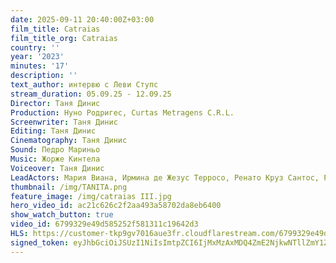 ```yaml
---
date: 2025-09-11 20:40:00Z+03:00
film_title: Catraias
film_title_org: Catraias
country: ''
year: '2023'
minutes: '17'
description: ''
text_author: интервю с Леви Ступс
stream_duration: 05.09.25 - 12.09.25
Director: Таня Динис
Production: Нуно Родригес, Curtas Metragens C.R.L.
Screenwriter: Таня Динис
Editing: Таня Динис
Cinematography: Таня Динис
Sound: Педро Мариньо
Music: Жорже Кинтела
Voiceover: Таня Динис
LeadActors: Мария Виана, Ирмина де Жезус Терросо, Ренато Круз Сантос, Руте Рибейро
thumbnail: /img/TANITA.png
feature_image: /img/catraias III.jpg
hero_video_id: ac21c626c2f2aa493a58702da8eb6400
show_watch_button: true
video_id: 6799329e49d585252f581311c19642d3
HLS: https://customer-tkp9gv7016aue3fr.cloudflarestream.com/6799329e49d585252f581311c19642d3/manifest/video.m3u8
signed_token: eyJhbGciOiJSUzI1NiIsImtpZCI6IjMxMzAxMDQ4ZmE2NjkwNTllZmY1ZjFiNGFiNmQxOGMwIn0.eyJzdWIiOiI2Nzk5MzI5ZTQ5ZDU4NTI1MmY1ODEzMTFjMTk2NDJkMyIsImtpZCI6IjMxMzAxMDQ4ZmE2NjkwNTllZmY1ZjFiNGFiNmQxOGMwIiwiZXhwIjoiMTc1Nzc1NjYxMSIsIm5iZiI6IjE3NTc2NjY2MTIiLCJhY2Nlc3NSdWxlcyI6W3siYWN0aW9uIjoiYWxsb3ciLCJ0eXBlIjoiaXAuZ2VvaXAuY291bnRyeSIsImNvdW50cnkiOlsiQkciXX0seyJhY3Rpb24iOiJibG9jayIsInR5cGUiOiJhbnkifV19.DU0YMrLNBTMNqxz0yiF60Qa3gsFvZOXNVTB7SPmO4_IHrQGdbFPmEQokYYmX877fRJi_AVuo0NwJyFlTTWsIJWcVrDvA9HJXfatjthFgcyOGdC7xdXzELZW90jJ-y23oamFpg6_jrsg6jvz880o7U0IuJDpiSIA_Fvi9z62wDRa7VobDoJFHIs3KDm0Idf6faDXqHojpP-AYJgN0xzng9HycunEKkOIBtGzgHbpyJ5RuC7MKmCUhCVeKeWTmQmQ54NeyzUq37gWwImcNKM2y8DRXVBTp75re3jpjM3iDQHMTF35_kyMJlAsDt3wypcJqlDbLP09q53toTofamXs_6g
---
```



